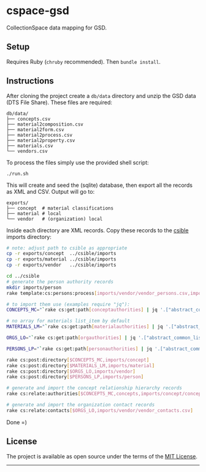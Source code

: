 # cspace-gsd

CollectionSpace data mapping for GSD.

Setup
---

Requires Ruby (`chruby` recommended). Then `bundle install`.

Instructions
---

After cloning the project create a `db/data` directory and unzip the GSD data (DTS File Share). These files are required:

```
db/data/
├── concepts.csv
├── material2composition.csv
├── material2form.csv
├── material2process.csv
├── material2property.csv
├── materials.csv
└── vendors.csv
```

To process the files simply use the provided shell script:

```
./run.sh
```

This will create and seed the (sqlite) database, then export all the records as XML and CSV. Output will go to:

```
exports/
├── concept  # material classifications
├── material # local
└── vendor   # (organization) local
```

Inside each directory are XML records. Copy these records to the [csible](https://github.com/lyrasis/csible) imports directory:

```bash
# note: adjust path to csible as appropriate
cp -r exports/concept  ../csible/imports
cp -r exports/material ../csible/imports
cp -r exports/vendor   ../csible/imports

cd ../csible
# generate the person authority records
mkdir imports/person
rake template:cs:persons:process[imports/vendor/vendor_persons.csv,imports/person]

# to import them use (examples require "jq"):
CONCEPTS_MC="`rake cs:get:path[conceptauthorities] | jq '.["abstract_common_list"]["list_item"][] | {uri: .uri, displayName: .displayName}' | jq -r 'select(.displayName == "Material Classifications") | .uri' | cut -c 2-`/items"

# no array for materials list_item by default
MATERIALS_LM="`rake cs:get:path[materialauthorities] | jq '.["abstract_common_list"]["list_item"] | {uri: .uri, displayName: .displayName}' | jq -r 'select(.displayName == "Local Materials") | .uri' | cut -c 2-`/items"

ORGS_LO="`rake cs:get:path[orgauthorities] | jq '.["abstract_common_list"]["list_item"][] | {uri: .uri, displayName: .displayName}' | jq -r 'select(.displayName == "Local Organizations") | .uri' | cut -c 2-`/items"

PERSONS_LP="`rake cs:get:path[personauthorities] | jq '.["abstract_common_list"]["list_item"][] | {uri: .uri, displayName: .displayName}' | jq -r 'select(.displayName == "Local Persons") | .uri' | cut -c 2-`/items"

rake cs:post:directory[$CONCEPTS_MC,imports/concept]
rake cs:post:directory[$MATERIALS_LM,imports/material]
rake cs:post:directory[$ORGS_LO,imports/vendor]
rake cs:post:directory[$PERSONS_LP,imports/person]

# generate and import the concept relationship hierarchy records
rake cs:relate:authorities[$CONCEPTS_MC,concepts,imports/concept/concept_hierarchy.csv]

# generate and import the organization contact records
rake cs:relate:contacts[$ORGS_LO,imports/vendor/vendor_contacts.csv]
```

Done =)

License
---

The project is available as open source under the terms of the [MIT License](http://opensource.org/licenses/MIT).

---